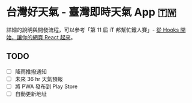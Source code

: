 # 台灣好天氣 - 臺灣即時天氣 App 🇹🇼

詳細的說明與開發流程，可以參考「第 11 屆 iT 邦幫忙鐵人賽」- [從 Hooks 開始，讓你的網頁 React 起來](https://ithelp.ithome.com.tw/users/20103315/ironman/2668)。

## TODO

- [ ] 降雨推撥通知
- [ ] 未來 36 hr 天氣預報
- [ ] 將 PWA 發布到 Play Store
- [ ] 自動更新地址
